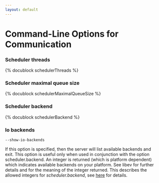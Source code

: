 ```yaml
---
layout: default
---
```

Command-Line Options for Communication
======================================

### Scheduler threads
{% docublock schedulerThreads %}


### Scheduler maximal queue size
{% docublock schedulerMaximalQueueSize %}


### Scheduler backend
{% docublock schedulerBackend %}


### Io backends
`--show-io-backends`

If this option is specified, then the server will list available backends and
exit. This option is useful only when used in conjunction with the option
scheduler.backend. An integer is returned (which is platform dependent) which
indicates available backends on your platform. See libev for further details and
for the meaning of the integer returned. This describes the allowed integers for
*scheduler.backend*, see [here](configurearango-communication.html#command-line-options-for-communication) for details.
